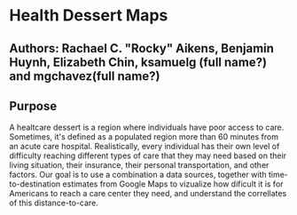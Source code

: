 # Health Dessert Maps
## Authors: Rachael C. "Rocky" Aikens, Benjamin Huynh, Elizabeth Chin, ksamuelg (full name?) and mgchavez(full name?)

## Purpose

A healtcare dessert is a region where individuals have poor access to care.  Sometimes, it's defined as a populated region more than 60 minutes from an acute care hospital.  Realistically, every individual has their own level of difficulty reaching different types of care that they may need based on their living situation, their insurance, their personal transportation, and other factors.  Our goal is to use a combination a data sources, together with time-to-destination estimates from Google Maps to vizualize how dificult it is for Americans to reach a care center they need, and understand the correllates of this distance-to-care.

